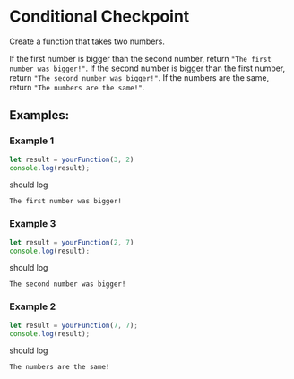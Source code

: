 # Conditional Checkpoint
Create a function that takes two numbers.

If the first number is bigger than the second number, return `"The first number was bigger!"`.
If the second number is bigger than the first number, return `"The second number was bigger!"`.
If the numbers are the same, return `"The numbers are the same!"`.

## Examples:

### Example 1

```js
let result = yourFunction(3, 2)
console.log(result);
```

should log 

```
The first number was bigger!
```

### Example 3

```js
let result = yourFunction(2, 7)
console.log(result);
```

should log


```
The second number was bigger!
```

### Example 2

```js
let result = yourFunction(7, 7);
console.log(result);
```

should log


```
The numbers are the same!
```
